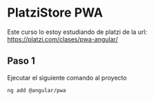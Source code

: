 # PlatziStore PWA

Este curso lo estoy estudiando de platzi de la url:  <https://platzi.com/clases/pwa-angular/>



## Paso 1
Ejecutar el siguiente comando al proyecto

```
ng add @angular/pwa
```